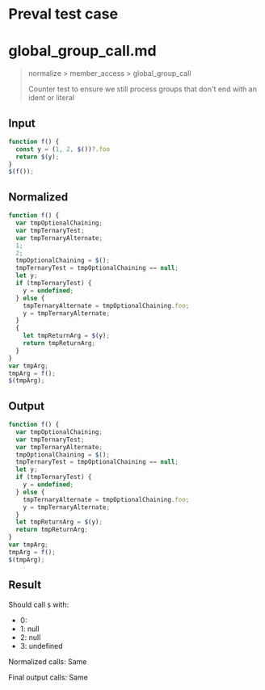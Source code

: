 # Preval test case

# global_group_call.md

> normalize > member_access > global_group_call
>
> Counter test to ensure we still process groups that don't end with an ident or literal

## Input

`````js filename=intro
function f() {
  const y = (1, 2, $())?.foo
  return $(y);
}
$(f());
`````

## Normalized

`````js filename=intro
function f() {
  var tmpOptionalChaining;
  var tmpTernaryTest;
  var tmpTernaryAlternate;
  1;
  2;
  tmpOptionalChaining = $();
  tmpTernaryTest = tmpOptionalChaining == null;
  let y;
  if (tmpTernaryTest) {
    y = undefined;
  } else {
    tmpTernaryAlternate = tmpOptionalChaining.foo;
    y = tmpTernaryAlternate;
  }
  {
    let tmpReturnArg = $(y);
    return tmpReturnArg;
  }
}
var tmpArg;
tmpArg = f();
$(tmpArg);
`````

## Output

`````js filename=intro
function f() {
  var tmpOptionalChaining;
  var tmpTernaryTest;
  var tmpTernaryAlternate;
  tmpOptionalChaining = $();
  tmpTernaryTest = tmpOptionalChaining == null;
  let y;
  if (tmpTernaryTest) {
    y = undefined;
  } else {
    tmpTernaryAlternate = tmpOptionalChaining.foo;
    y = tmpTernaryAlternate;
  }
  let tmpReturnArg = $(y);
  return tmpReturnArg;
}
var tmpArg;
tmpArg = f();
$(tmpArg);
`````

## Result

Should call `$` with:
 - 0: 
 - 1: null
 - 2: null
 - 3: undefined

Normalized calls: Same

Final output calls: Same
